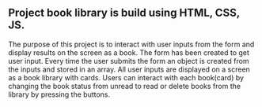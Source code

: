 ## Project book library is build using HTML, CSS, JS.

The purpose of this project is to interact with user inputs from the form and display results on the screen as a book.
The form has been created to get user input. Every time the user submits the form an object is created from the inputs and stored in an array.
All user inputs are displayed on a screen as a book library with cards.
Users can interact with each book(card) by changing the book status from unread to read or delete books from the library by pressing the buttons.
